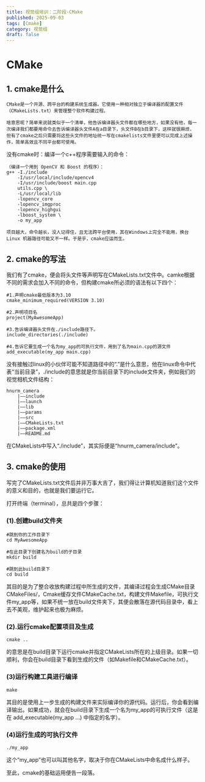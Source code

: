 ```yaml
---
title: 视觉组培训：二阶段-CMake
published: 2025-09-03
tags: [Cmake]
category: 视觉组
draft: false
---
```


# CMake
## 1. cmake是什么
    CMake是一个开源、跨平台的构建系统生成器。它使用一种相对独立于编译器的配置文件（CMakeLists.txt）来管理整个软件构建过程。
    
    啥意思呢？简单来说就类似于一个清单，他告诉编译器头文件都在哪些地方，如果没有他，每一次编译我们都要用命令去告诉编译器头文件A在a目录下，头文件B在b目录下，这样就很麻烦，但有了cmake之后只需要将这些头文件的地址统一写在cmakelists文件里便可以完成上述操作，简单高效且不同平台都可使用。

没有cmake时：编译一个c++程序需要输入的命令：
```
（编译一个用到 OpenCV 和 Boost 的程序）：
g++ -I./include 
    -I/usr/local/include/opencv4 
    -I/usr/include/boost main.cpp 
    utils.cpp \
    -L/usr/local/lib 
    -lopencv_core 
    -lopencv_imgproc 
    -lopencv_highgui 
    -lboost_system \
    -o my_app
```
    项目越大，命令越长，没人记得住，且无法跨平台使用，其在Windows上完全不能用，换台 Linux 机器路径可能又不一样。于是乎，cmake应运而生。
## 2. cmake的写法
我们有了cmake，便会将头文件等声明写在CMakeLists.txt文件中。camke根据不同的需求会加入不同的命令，但构建cmake所必须的语法有以下四个：
```
#1.声明cmake最低版本为3.10
cmake_minimum_required(VERSION 3.10)

#2.声明项目名
project(MyAwesomeApp)

#3.告诉编译器头文件在./include路径下。
include_directories(./include)

#4.告诉它要生成一个名为my_app的可执行文件，用到了名为main.cpp的源文件
add_executable(my_app main.cpp)
```

没有接触过linux的小伙伴可能不知道路径中的“.”是什么意思，他在linux命令中代表“当前目录”，./include的意思就是你当前目录下的include文件夹，例如我们的视觉相机文件结构：
    
    hnurm_camera
        |——include
        |——launch
        |——lib
        |——params
        |——src
        |——CMakeLists.txt
        |——package.xml
        |——README.md

在CMakeLists中写入“./include”，其实际便是“hnurm_camera/include”。

## 3. cmake的使用
写完了CMakeLists.txt文件后并非万事大吉了，我们得让计算机知道我们这个文件的意义和目的，也就是我们要运行它。

打开终端（terminal），总共是四个步骤：

### (1).创建build文件夹

```
#跳到你的工作目录下
cd MyAwesomeApp

#在此目录下创建名为build的子目录
mkdir build

#跳到此build目录下
cd build
```

其目的是为了整合收放构建过程中所生成的文件，其编译过程会生成CMake目录CMakeFiles/，Cmake缓存文件CMakeCache.txt，构建文件Makefile，可执行文件my_app等，如果不统一放在build文件夹下，其便会散落在源代码目录中，看上去不美观，维护起来也极为麻烦。

### (2).运行cmake配置项目及生成

```
cmake ..
```
的意思是在build目录下运行cmake并指定CMakeLists所在的上级目录。如果一切顺利，你会在build目录下看到生成的文件（如Makefile和CMakeCache.txt）。

### (3)运行构建工具进行编译

```
make
```

其目的是使用上一步生成的构建文件来实际编译你的源代码。运行后，你会看到编译输出。如果成功，就会在build目录下生成一个名为my_app的可执行文件（这是在 add_executable(my_app ...) 中指定的名字）。

### (4)运行生成的可执行文件
```
./my_app
```
这个“my_app”也可以叫其他名字，取决于你在CMakeLists中命名成什么样子。

至此，cmake的基础运用便告一段落。




